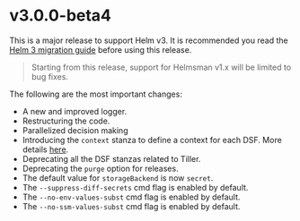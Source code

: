 # v3.0.0-beta4

This is a major release to support Helm v3.
It is recommended you read the [Helm 3 migration guide](https://helm.sh/docs/topics/v2_v3_migration/) before using this release.

> Starting from this release, support for Helmsman v1.x will be limited to bug fixes.

The following are the most important changes:
- A new and improved logger.
- Restructuring the code.
- Parallelized decision making
- Introducing the `context` stanza to define a context for each DSF. More details [here](docs/misc/merge_desired_state_files).
- Deprecating all the DSF stanzas related to Tiller.
- Deprecating the `purge` option for releases.
- The default value for `storageBackend` is now `secret`.
- The `--suppress-diff-secrets` cmd flag is enabled by default.
- The `--no-env-values-subst` cmd flag is enabled by default.
- The `--no-ssm-values-subst` cmd flag is enabled by default.

